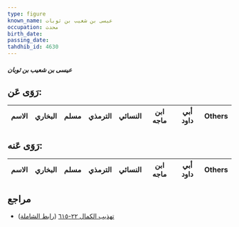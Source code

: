 ```yaml
---
type: figure
known_name: عيسى بن شعيب بن ثوبات
occupation: محدث
birth_date:
passing_date:
tahdhib_id: 4630
---
```

##### عيسى بن شعيب بن ثوبان

## رَوَى عَن:
| الاسم | البخاري | مسلم | الترمذي | النسائي | ابن ماجه | أبي داود | Others |
| ----- | ------- | ---- | ------- | ------- | -------- | -------- | ------ |
## رَوَى عَنه:
| الاسم | البخاري | مسلم | الترمذي | النسائي | ابن ماجه | أبي داود | Others |
| ----- | ------- | ---- | ------- | ------- | -------- | -------- | ------ |
## مراجع
- [تهذيب الكمال ٢٢-٦١٥](obsidian://open?vault=Tahdhib-al-Kamal&file=Figures/٤٦٣٠-عيسى%20بن%20شعيب%20بن%20ثوبان) ([رابط الشاملة](https://shamela.ws/book/3722/11868))